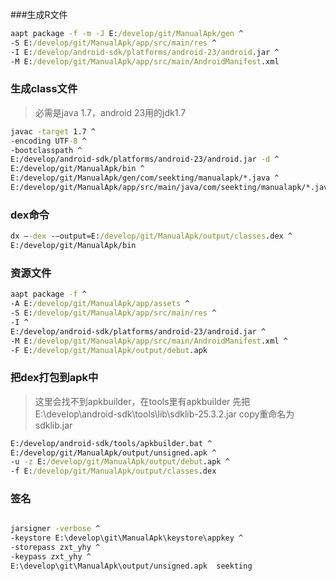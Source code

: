 
###生成R文件
```cmd
aapt package -f -m -J E:/develop/git/ManualApk/gen ^
-S E:/develop/git/ManualApk/app/src/main/res ^
-I E:/develop/android-sdk/platforms/android-23/android.jar ^
-M E:/develop/git/ManualApk/app/src/main/AndroidManifest.xml

```




### 生成class文件
> 必需是java 1.7，android 23用的jdk1.7
```cmd
javac -target 1.7 ^
-encoding UTF-8 ^
-bootclasspath ^
E:/develop/android-sdk/platforms/android-23/android.jar -d ^
E:/develop/git/ManualApk/bin ^
E:/develop/git/ManualApk/gen/com/seekting/manualapk/*.java ^
E:/develop/git/ManualApk/app/src/main/java/com/seekting/manualapk/*.java

```
### dex命令

```cmd
dx –-dex -–output=E:/develop/git/ManualApk/output/classes.dex ^
E:/develop/git/ManualApk/bin


```

### 资源文件
```cmd
aapt package -f ^
-A E:/develop/git/ManualApk/app/assets ^
-S E:/develop/git/ManualApk/app/src/main/res ^
-I ^
E:/develop/android-sdk/platforms/android-23/android.jar ^
-M E:/develop/git/ManualApk/app/src/main/AndroidManifest.xml ^
-F E:/develop/git/ManualApk/output/debut.apk

```
### 把dex打包到apk中
> 这里会找不到apkbuilder，在tools里有apkbuilder
先把E:\develop\android-sdk\tools\lib\sdklib-25.3.2.jar copy重命名为sdklib.jar
```cmd
E:/develop/android-sdk/tools/apkbuilder.bat ^
E:/develop/git/ManualApk/output/unsigned.apk ^
-u -z E:/develop/git/ManualApk/output/debut.apk ^
-f E:/develop/git/ManualApk/output/classes.dex

```

### 签名
```cmd

jarsigner -verbose ^
-keystore E:\develop\git\ManualApk\keystore\appkey ^
-storepass zxt_yhy ^
-keypass zxt_yhy ^
E:\develop\git\ManualApk\output/unsigned.apk  seekting

```